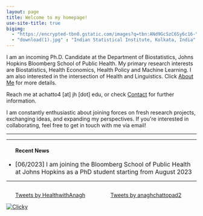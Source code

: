 ```yaml
---
layout: page
title: Welcome to my homepage!
use-site-title: true
bigimg:
  - "https://encrypted-tbn0.gstatic.com/images?q=tbn:ANd9GcSzC6Sy6c16-YaHZ5l6KQaDF7P19nmVt4t3-1umtN-adBI6wPzT6Dx6lrU6bXdpF3KmAWM&usqp=CAU" : "JHU Bloomberg School of Public Health, Baltimore MD"
  - "download(1).jpg" : "Indian Statistical Institute, Kolkata, India"
---
```




I am an incoming Ph.D. Candidate at the Department of Biostatistics, Johns Hopkins Bloomberg School of Public Health. My primary research interests are Biostatistics, Health Economics, Health Policy and Machine Learning. I am also interested in the intersection of Health and Linguistics.
Click [About Me](/about) for more details.

 Reach me at achatto4 [at] jh [dot] edu, or check [Contact](/contact) for further information.  
 
 
I am constantly enthusiastic about joining forces on fresh research projects, exchanging ideas, and expanding my perspectives. If you're interested in collaborating, feel free to get in touch with me via email!

---
<!--
#### Recent News

- [03/2020] I am going to present my [work](https://www.enar.org/meetings/spring2020/program/preliminary-scientific-program.pdf) (contributed paper) at Virtual ENAR 2020.
- [09/2019] I am going to host the [computing club](/resources/compclub) in academic year 2019-2020.
- [07/2019] I am going to present my [work](https://ww2.amstat.org/meetings/jsm/2019/onlineprogram/ActivityDetails.cfm?SessionID=218583) (contributed paper) at JSM 2019, Denver, Colorado.
-->

---
<ul>
<h4> Recent News </h4>
<font size="3">
<li> [06/2023] I am joining the Bloomberg School of Public Health at Johns Hopkins as a PhD student starting from August 2023 </li>
<!-- <li> [09/2019] I am going to host the <a href= "/resources/compclub" > computing club </a> in academic year 2019-2020. </li>
<li> [07/2019] I am going to present my <a href= "https://ww2.amstat.org/meetings/jsm/2019/onlineprogram/ActivityDetails.cfm?SessionID=218583" > work </a> (contributed paper) at JSM 2019, Denver, Colorado. </li> -->
</font>
</ul>


---
<div style="float: left; width: 50%;">
<ul>
<a class="twitter-timeline" data-width="400" data-height="400" href="https://twitter.com/HealthwithAnagh?ref_src=twsrc%5Etfw">Tweets by HealthwithAnagh</a> <script async src="https://platform.twitter.com/widgets.js" charset="utf-8"></script>
</ul>
</div>
<div style="float: left; width: 50%;">
<ul>
<a class="twitter-timeline" data-width="400" data-height="400" href="https://twitter.com/anaghchattopad2?ref_src=twsrc%5Etfw">Tweets by anaghchattopad2</a> <script async src="https://platform.twitter.com/widgets.js" charset="utf-8"></script>
</ul>
</div>



<a title="Google Analytics Alternative" href="https://clicky.com/101414794"><img alt="Clicky" src="//static.getclicky.com/media/links/badge.gif" border="0" /></a>
<script async data-id="101414794" src="//static.getclicky.com/js"></script>
